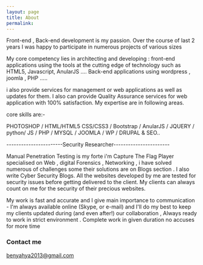 ```yaml
---
layout: page
title: About
permalink: 
---
```


Front-end , Back-end development is my passion. 
Over the course of last 2 years I was happy to participate in numerous projects of various sizes

My core competency lies in architecting and developing :
front-end applications using the tools at the cutting edge of technology such as HTML5, Javascript, AnularJS ….
Back-end applications using wordpress , joomla , PHP ….. 

i also provide services for management or web applications as well as updates for them. I also can provide Quality Assurance services for web application with 100% satisfaction. My expertise are in following areas.


core skills are:-

PHOTOSHOP / HTML/HTML5 CSS/CSS3 / Bootstrap / AnularJS / JQUERY / python/ JS / PHP / MYSQL / JOOMLA / WP / DRUPAL & SEO..



-----------------------Security Researcher-----------------------

Manual Penetration Testing is my forte i'm Capture The Flag Player specialised on Web , digital Forensics , Networking , i have solved numerous of challenges some their solutions are on Blogs section . I also write Cyber Security Blogs. All the websites developed by me are tested for security issues before getting delivered to the client. My clients can always count on me for the security of their precious websites.


My work is fast and accurate and I give main importance to communication - I'm always available online (Skype, or e-mail) and I'll do my best to keep my clients updated during (and even after!) our collaboration , Always ready to work in strict environment . Complete work in given duration no accuses for more time
 
### Contact me

[benyahya2013@gmail.com](mailto:benyahya2013@gmail.com)
